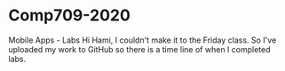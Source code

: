 # Comp709-2020
Mobile Apps - Labs
Hi Hami, I couldn't make it to the Friday class.
So I've uploaded my work to GitHub so there is a time line of when I completed labs.

